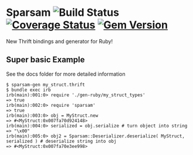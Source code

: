 # Sparsam ![Build Status](https://github.com/airbnb/sparsam/actions/workflows/rspec_rubocop.yml/badge.svg?branch=main) [![Coverage Status](https://coveralls.io/repos/github/airbnb/sparsam/badge.svg?branch=master)](https://coveralls.io/github/airbnb/sparsam?branch=master) [![Gem Version](https://badge.fury.io/rb/sparsam.svg)](https://badge.fury.io/rb/sparsam)
New Thrift bindings and generator for Ruby!

## Super basic Example
See the docs folder for more detailed information
```
$ sparsam-gen my_struct.thrift
$ bundle exec irb
irb(main):001:0> require './gen-ruby/my_struct_types'
=> true
irb(main):002:0> require 'sparsam'
=> true
irb(main):003:0> obj = MyStruct.new
=> #<MyStruct:0x007fa70d924148>
irb(main):004:0> serialized = obj.serialize # turn object into string
=> "\x00"
irb(main):005:0> obj2 = Sparsam::Deserializer.deserialize( MyStruct, serialized ) # deserialize string into obj
=> #<MyStruct:0x007fa70e3ee998>
```
